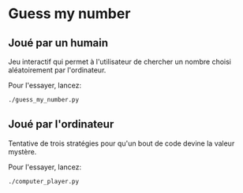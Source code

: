 # Guess my number


## Joué par un humain

Jeu interactif qui permet à l'utilisateur de chercher un nombre choisi aléatoirement par l'ordinateur.

Pour l'essayer, lancez:

```bash
./guess_my_number.py
```


## Joué par l'ordinateur

Tentative de trois stratégies pour qu'un bout de code devine la valeur mystère.

Pour l'essayer, lancez:

```bash
./computer_player.py
```
